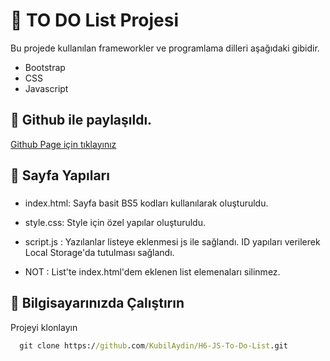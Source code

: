 # 📝 TO DO List Projesi

Bu projede kullanılan frameworkler ve programlama dilleri aşağıdaki gibidir.

* Bootstrap 
* CSS
* Javascript 

## 🔭 Github ile paylaşıldı.

[Github Page için tıklayınız ](https://kubilaydin.github.io/H6-JS-To-Do-List/)

## 🚀 Sayfa Yapıları
### 
- index.html: Sayfa basit BS5 kodları kullanılarak oluşturuldu.

- style.css: Style için özel yapılar oluşturuldu.

- script.js : Yazılanlar listeye eklenmesi js ile sağlandı. ID yapıları verilerek Local Storage'da tutulması sağlandı.

- NOT : List'te  index.html'dem eklenen list elemenaları silinmez.



  
## 📌 Bilgisayarınızda Çalıştırın

Projeyi klonlayın

```cmd
  git clone https://github.com/KubilAydin/H6-JS-To-Do-List.git
```
